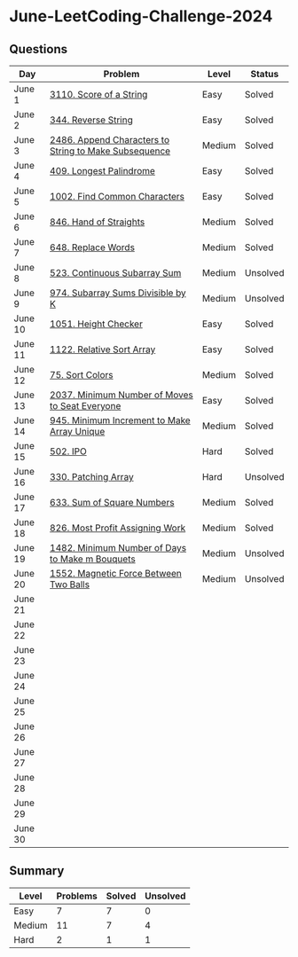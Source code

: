 # June-LeetCoding-Challenge-2024

## Questions
| Day | Problem | Level | Status |
| --- | --- | --- | --- |
| June 1 | [3110. Score of a String](https://leetcode.com/problems/score-of-a-string/) | Easy | Solved |
| June 2 | [344. Reverse String](https://leetcode.com/problems/reverse-string/) | Easy | Solved |
| June 3 | [2486. Append Characters to String to Make Subsequence](https://leetcode.com/problems/append-characters-to-string-to-make-subsequence/) | Medium | Solved |
| June 4 | [409. Longest Palindrome](https://leetcode.com/problems/longest-palindrome/) | Easy | Solved |
| June 5 | [1002. Find Common Characters](https://leetcode.com/problems/find-common-characters/) | Easy | Solved |
| June 6 | [846. Hand of Straights](https://leetcode.com/problems/hand-of-straights/) | Medium | Solved |
| June 7 | [648. Replace Words](https://leetcode.com/problems/replace-words/) | Medium | Solved |
| June 8 | [523. Continuous Subarray Sum](https://leetcode.com/problems/continuous-subarray-sum/) | Medium | Unsolved |
| June 9 | [974. Subarray Sums Divisible by K](https://leetcode.com/problems/subarray-sums-divisible-by-k/) | Medium | Unsolved |
| June 10 | [1051. Height Checker](https://leetcode.com/problems/height-checker/) | Easy | Solved |
| June 11 | [1122. Relative Sort Array](https://leetcode.com/problems/relative-sort-array/) | Easy | Solved |
| June 12 | [75. Sort Colors](https://leetcode.com/problems/sort-colors/) | Medium | Solved |
| June 13 | [2037. Minimum Number of Moves to Seat Everyone](https://leetcode.com/problems/minimum-number-of-moves-to-seat-everyone/) | Easy | Solved |
| June 14 | [945. Minimum Increment to Make Array Unique](https://leetcode.com/problems/minimum-increment-to-make-array-unique/) | Medium | Solved |
| June 15 | [502. IPO](https://leetcode.com/problems/ipo/) | Hard | Solved |
| June 16 | [330. Patching Array](https://leetcode.com/problems/patching-array/) | Hard | Unsolved |
| June 17 | [633. Sum of Square Numbers](https://leetcode.com/problems/sum-of-square-numbers/) | Medium | Solved |
| June 18 | [826. Most Profit Assigning Work](https://leetcode.com/problems/most-profit-assigning-work/) | Medium | Solved |
| June 19 | [1482. Minimum Number of Days to Make m Bouquets](https://leetcode.com/problems/minimum-number-of-days-to-make-m-bouquets/) | Medium | Unsolved |
| June 20 | [1552. Magnetic Force Between Two Balls](https://leetcode.com/problems/magnetic-force-between-two-balls/) | Medium | Unsolved |
| June 21 | []() |  |  |
| June 22 | []() |  |  |
| June 23 | []() |  |  |
| June 24 | []() |  |  |
| June 25 | []() |  |  |
| June 26 | []() |  |  |
| June 27 | []() |  |  |
| June 28 | []() |  |  |
| June 29 | []() |  |  |
| June 30 | []() |  |  |


## Summary
| Level  | Problems | Solved | Unsolved |
| ---    | --- | --- | --- |
| Easy   | 7 | 7 | 0 |
| Medium | 11 | 7 | 4 |
| Hard   | 2 | 1 | 1 |

